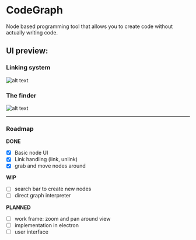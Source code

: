 # CodeGraph
Node based programming tool that allows you to create code without actually writing code.

## UI preview:

### Linking system
![alt text](https://image.ibb.co/kefs9v/preview_6_8_17.png)

### The finder
![alt text](https://image.ibb.co/bSwzev/finder_demo_2.gif)

-----

### Roadmap

**DONE**
- [x] Basic node UI
- [x] Link handling (link, unlink)
- [x] grab and move nodes around

**WIP**
- [ ] search bar to create new nodes
- [ ] direct graph interpreter

**PLANNED**
- [ ] work frame: zoom and pan around view
- [ ] implementation in electron
- [ ] user interface
